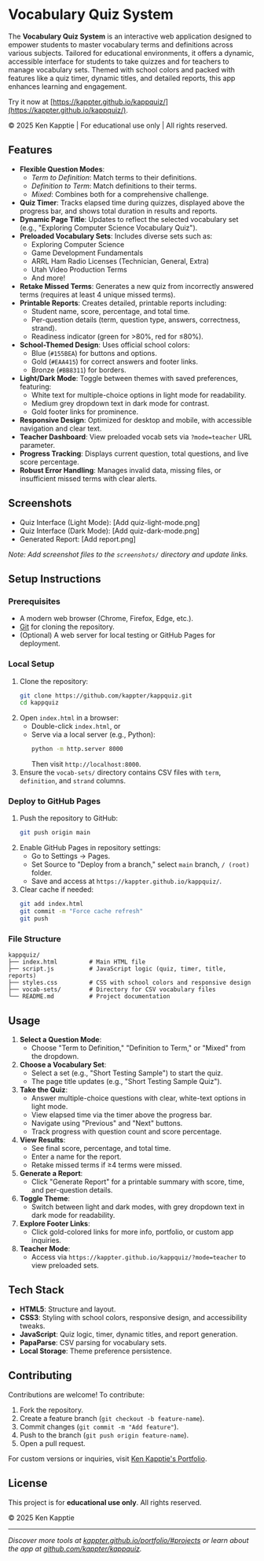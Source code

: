 # Vocabulary Quiz System

The **Vocabulary Quiz System** is an interactive web application designed to empower students to master vocabulary terms and definitions across various subjects. Tailored for educational environments, it offers a dynamic, accessible interface for students to take quizzes and for teachers to manage vocabulary sets. Themed with school colors and packed with features like a quiz timer, dynamic titles, and detailed reports, this app enhances learning and engagement.

Try it now at [https://kappter.github.io/kappquiz/](https://kappter.github.io/kappquiz/).

© 2025 Ken Kapptie | For educational use only | All rights reserved.

## Features

- **Flexible Question Modes**:
  - *Term to Definition*: Match terms to their definitions.
  - *Definition to Term*: Match definitions to their terms.
  - *Mixed*: Combines both for a comprehensive challenge.
- **Quiz Timer**: Tracks elapsed time during quizzes, displayed above the progress bar, and shows total duration in results and reports.
- **Dynamic Page Title**: Updates to reflect the selected vocabulary set (e.g., "Exploring Computer Science Vocabulary Quiz").
- **Preloaded Vocabulary Sets**: Includes diverse sets such as:
  - Exploring Computer Science
  - Game Development Fundamentals
  - ARRL Ham Radio Licenses (Technician, General, Extra)
  - Utah Video Production Terms
  - And more!
- **Retake Missed Terms**: Generates a new quiz from incorrectly answered terms (requires at least 4 unique missed terms).
- **Printable Reports**: Creates detailed, printable reports including:
  - Student name, score, percentage, and total time.
  - Per-question details (term, question type, answers, correctness, strand).
  - Readiness indicator (green for >80%, red for ≤80%).
- **School-Themed Design**: Uses official school colors:
  - Blue (`#155BEA`) for buttons and options.
  - Gold (`#EAA415`) for correct answers and footer links.
  - Bronze (`#BB8311`) for borders.
- **Light/Dark Mode**: Toggle between themes with saved preferences, featuring:
  - White text for multiple-choice options in light mode for readability.
  - Medium grey dropdown text in dark mode for contrast.
  - Gold footer links for prominence.
- **Responsive Design**: Optimized for desktop and mobile, with accessible navigation and clear text.
- **Teacher Dashboard**: View preloaded vocab sets via `?mode=teacher` URL parameter.
- **Progress Tracking**: Displays current question, total questions, and live score percentage.
- **Robust Error Handling**: Manages invalid data, missing files, or insufficient missed terms with clear alerts.

## Screenshots

- Quiz Interface (Light Mode): [Add quiz-light-mode.png]
- Quiz Interface (Dark Mode): [Add quiz-dark-mode.png]
- Generated Report: [Add report.png]

*Note: Add screenshot files to the `screenshots/` directory and update links.*

## Setup Instructions

### Prerequisites
- A modern web browser (Chrome, Firefox, Edge, etc.).
- [Git](https://git-scm.com/) for cloning the repository.
- (Optional) A web server for local testing or GitHub Pages for deployment.

### Local Setup
1. Clone the repository:
   ```bash
   git clone https://github.com/kappter/kappquiz.git
   cd kappquiz
   ```
2. Open `index.html` in a browser:
   - Double-click `index.html`, or
   - Serve via a local server (e.g., Python):
     ```bash
     python -m http.server 8000
     ```
     Then visit `http://localhost:8000`.
3. Ensure the `vocab-sets/` directory contains CSV files with `term`, `definition`, and `strand` columns.

### Deploy to GitHub Pages
1. Push the repository to GitHub:
   ```bash
   git push origin main
   ```
2. Enable GitHub Pages in repository settings:
   - Go to Settings → Pages.
   - Set Source to "Deploy from a branch," select `main` branch, `/ (root)` folder.
   - Save and access at `https://kappter.github.io/kappquiz/`.
3. Clear cache if needed:
   ```bash
   git add index.html
   git commit -m "Force cache refresh"
   git push
   ```

### File Structure
```
kappquiz/
├── index.html         # Main HTML file
├── script.js          # JavaScript logic (quiz, timer, title, reports)
├── styles.css         # CSS with school colors and responsive design
├── vocab-sets/        # Directory for CSV vocabulary files
└── README.md          # Project documentation
```

## Usage

1. **Select a Question Mode**:
   - Choose "Term to Definition," "Definition to Term," or "Mixed" from the dropdown.
2. **Choose a Vocabulary Set**:
   - Select a set (e.g., "Short Testing Sample") to start the quiz.
   - The page title updates (e.g., "Short Testing Sample Quiz").
3. **Take the Quiz**:
   - Answer multiple-choice questions with clear, white-text options in light mode.
   - View elapsed time via the timer above the progress bar.
   - Navigate using "Previous" and "Next" buttons.
   - Track progress with question count and score percentage.
4. **View Results**:
   - See final score, percentage, and total time.
   - Enter a name for the report.
   - Retake missed terms if ≥4 terms were missed.
5. **Generate a Report**:
   - Click "Generate Report" for a printable summary with score, time, and per-question details.
6. **Toggle Theme**:
   - Switch between light and dark modes, with grey dropdown text in dark mode for readability.
7. **Explore Footer Links**:
   - Click gold-colored links for more info, portfolio, or custom app inquiries.
8. **Teacher Mode**:
   - Access via `https://kappter.github.io/kappquiz/?mode=teacher` to view preloaded sets.

## Tech Stack

- **HTML5**: Structure and layout.
- **CSS3**: Styling with school colors, responsive design, and accessibility tweaks.
- **JavaScript**: Quiz logic, timer, dynamic titles, and report generation.
- **PapaParse**: CSV parsing for vocabulary sets.
- **Local Storage**: Theme preference persistence.

## Contributing

Contributions are welcome! To contribute:
1. Fork the repository.
2. Create a feature branch (`git checkout -b feature-name`).
3. Commit changes (`git commit -m "Add feature"`).
4. Push to the branch (`git push origin feature-name`).
5. Open a pull request.

For custom versions or inquiries, visit [Ken Kapptie's Portfolio](https://kappter.github.io/portfolio/proposal.html).

## License

This project is for **educational use only**. All rights reserved.

© 2025 Ken Kapptie

---

*Discover more tools at [kappter.github.io/portfolio/#projects](https://kappter.github.io/portfolio/#projects) or learn about the app at [github.com/kappter/kappquiz](https://github.com/kappter/kappquiz/).*